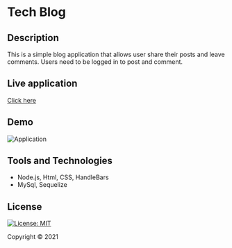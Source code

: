 # Tech Blog

## Description 
This is a simple blog application that allows user share their posts and leave comments. Users need to be logged in to post and comment. 

## Live application
[Click here](https://tech-blog-dmitry.herokuapp.com/)


## Demo
![Application](./public/Assets/tech-blog.gif)

## Tools and Technologies

* Node.js, Html, CSS, HandleBars
* MySql, Sequelize

## License

[![License: MIT](https://img.shields.io/badge/License-MIT-yellow.svg)](https://opensource.org/licenses/MIT)

Copyright © 2021 